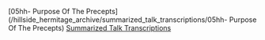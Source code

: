[05hh- Purpose Of The Precepts](/hillside_hermitage_archive/summarized_talk_transcriptions/05hh- Purpose Of The Precepts)
[Summarized Talk Transcriptions](/hillside_hermitage_archive/summarized_talk_transcriptions/)
